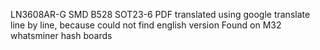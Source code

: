LN3608AR-G
SMD B528
SOT23-6
PDF translated using google translate line by line, because could not find english version
Found on M32 whatsminer hash boards 
